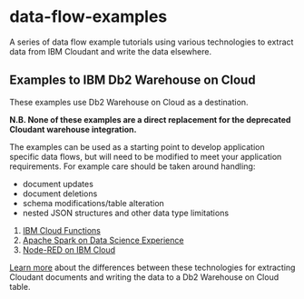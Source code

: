 # data-flow-examples

A series of data flow example tutorials using various technologies to extract
data from IBM Cloudant and write the data elsewhere.

## Examples to IBM Db2 Warehouse on Cloud

These examples use Db2 Warehouse on Cloud as a destination.

**N.B. None of these examples are a direct replacement for the deprecated
Cloudant warehouse integration.**

The examples can be used as a starting point to develop application specific
data flows, but will need to be modified to meet your application requirements.
For example care should be taken around handling:
* document updates
* document deletions
* schema modifications/table alteration
* nested JSON structures and other data type limitations

1. [IBM Cloud Functions](./cloud-functions)
2. [Apache Spark on Data Science Experience](./spark-on-dsx)
2. [Node-RED on IBM Cloud](./node-red)

[Learn more](./warehousing-alternatives-compare-table.md) about the differences between these technologies for extracting Cloudant documents
and writing the data to a Db2 Warehouse on Cloud table.
